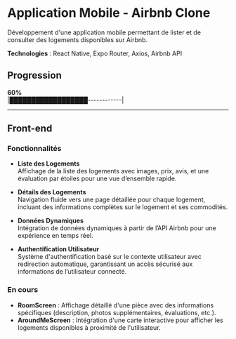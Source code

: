 # Application Mobile - Airbnb Clone

Développement d'une application mobile permettant de lister et de consulter des logements disponibles sur Airbnb.  

**Technologies** : React Native, Expo Router, Axios, Airbnb API  

## Progression  
**60%**  
|██████████████████------------|

---

## Front-end

### Fonctionnalités

- **Liste des Logements**  
  Affichage de la liste des logements avec images, prix, avis, et une évaluation par étoiles pour une vue d’ensemble rapide.

- **Détails des Logements**  
  Navigation fluide vers une page détaillée pour chaque logement, incluant des informations complètes sur le logement et ses commodités.

- **Données Dynamiques**  
  Intégration de données dynamiques à partir de l’API Airbnb pour une expérience en temps réel.

- **Authentification Utilisateur**  
  Système d'authentification basé sur le contexte utilisateur avec redirection automatique, garantissant un accès sécurisé aux informations de l’utilisateur connecté.

### En cours

- **RoomScreen** : Affichage détaillé d'une pièce avec des informations spécifiques (description, photos supplémentaires, évaluations, etc.).
- **AroundMeScreen** : Intégration d'une carte interactive pour afficher les logements disponibles à proximité de l'utilisateur.

